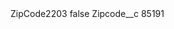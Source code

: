 <?xml version="1.0" encoding="UTF-8"?>
<CustomMetadata xmlns="http://soap.sforce.com/2006/04/metadata" xmlns:xsi="http://www.w3.org/2001/XMLSchema-instance" xmlns:xsd="http://www.w3.org/2001/XMLSchema">
    <label>ZipCode2203</label>
    <protected>false</protected>
    <values>
        <field>Zipcode__c</field>
        <value xsi:type="xsd:string">85191</value>
    </values>
</CustomMetadata>
